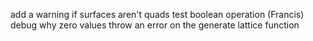 add a warning if surfaces aren't quads
test boolean operation (Francis)
debug why zero values throw an error on the generate lattice function
